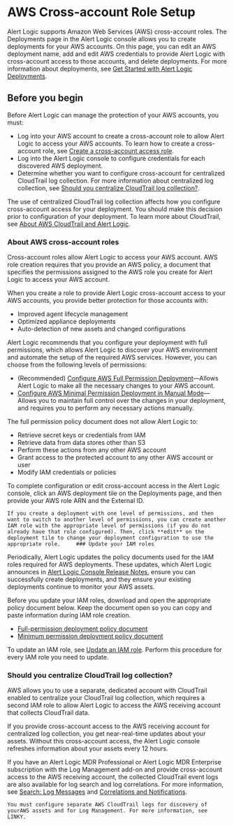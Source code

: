 # AWS Cross-account Role Setup

Alert Logic supports Amazon Web Services (AWS) cross-account roles. The  Deployments page in the Alert Logic console allows you to create deployments for your AWS accounts. On this page, you can edit an AWS deployment name, add and edit AWS credentials to provide Alert Logic with cross-account access to those accounts, and delete deployments. For more information about deployments, see [Get Started with Alert Logic Deployments](../get-started/deployments.md).

## Before you begin

Before Alert Logic can manage the protection of your AWS accounts, you must:

* Log into your AWS account to create a cross-account role to allow Alert Logic to access your AWS accounts. To learn how to create a cross-account role, see [Create a cross-account access role](iam-role-creation.md#top).
* Log into the Alert Logic console to configure credentials for each discovered AWS deployment.
* Determine whether you want to configure cross-account for centralized CloudTrail log collection. For more information about centralized log collection, see [Should you centralize CloudTrail log collection?](#ShouldyoucentralizeCloudTraillogcollection).

The use of centralized CloudTrail log collection affects how you configure cross-account access for your deployment. You should make this decision prior to configuration of your deployment. To learn more about CloudTrail, see [About AWS CloudTrail and Alert Logic](../reference/about-cloudtrail.md).

### About AWS cross-account roles

Cross-account roles allow Alert Logic to access your AWS account. AWS role creation requires that you provide an AWS policy, a document that specifies the permissions assigned to the AWS role you create for Alert Logic to access your AWS account.

When you create a role to provide Alert Logic cross-account access to your AWS accounts, you provide better protection for those accounts with:

* Improved agent lifecycle management
* Optimized appliance deployments
* Auto-detection of new assets and changed configurations

Alert Logic recommends that you configure your deployment with full permissions,  which allows Alert Logic to discover your AWS environment and  automate the setup of the required AWS services. However, you can choose from the following levels of permissions:

* (Recommended) [Configure AWS Full Permission Deployment](aws-full-permission-deployment.md#Configur)—Allows Alert Logic to make all the necessary changes to your AWS account.
* [Configure  AWS Minimal Permission Deployment in Manual Mode](aws-minimal-permission-deployment.md#top)—Allows you to maintain full control over the changes in your deployment, and requires you to perform any necessary actions manually.

The full permission policy document does not allow Alert Logic to:

* Retrieve secret keys or credentials from IAM
* Retrieve data from data stores other than S3
* Perform these actions from any other AWS account
* Grant access to the protected account to any other AWS account or user
* Modify IAM credentials or policies

To complete configuration or edit cross-account access in the Alert Logic console, click an AWS deployment tile on the Deployments page, and then provide your AWS role ARN and the External ID.

    If you create a deployment with one level of permissions, and then want to switch to another level of permissions, you can create another IAM role with the appropriate level of permissions (if you do not already have that role configured). Then, click **edit** on the deployment tile to change your deployment configuration to use the appropriate role.     ### Update your IAM roles

Periodically, Alert Logic updates the policy documents used for the IAM roles required for AWS deployments. These updates, which Alert Logic announces in [Alert Logic Console Release Notes](../release-notes/alert-logic-console.md), ensure you can successfully create deployments, and they ensure your existing deployments continue to monitor your AWS assets.

Before you update your IAM roles,  download and open the appropriate policy document below. Keep the document open so you can copy and paste information during IAM role creation.

* [Full-permission deployment policy document](../pdf-files/defender.json)
* [Minimum permission deployment policy document](../pdf-files/defender-min.json)

To update an IAM role, see [Update an IAM role](iam-role-creation.md#UpdateanIAMrole). Perform this procedure for every IAM role you need to update.

### Should you centralize CloudTrail log collection?

AWS allows you to use a separate, dedicated account with CloudTrail enabled to centralize your CloudTrail log collection, which requires a second IAM role to allow Alert Logic to access the AWS receiving account that collects CloudTrail data.

If you provide cross-account access to the AWS receiving account for centralized log collection, you get near-real-time updates about your assets. Without this cross-account access, the Alert Logic console refreshes information about your assets every 12 hours.

If you  have an Alert Logic MDR Professional or Alert Logic MDR Enterprise subscription with the Log Management add-on and provide cross-account access to the AWS receiving account, the collected CloudTrail event logs are also available for log search and log correlations. For more information, see [Search: Log Messages](../analyze/log-message-search.md) and [Correlations and Notifications](../configure/notifications/log-correlation.md).

    You must configure separate AWS CloudTrail logs for discovery of yourAWS assets and for Log Management. For more information, see LINKY.
